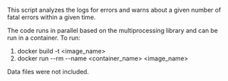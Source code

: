 This script analyzes the logs for errors and warns about a given number of fatal errors within a given time.

The code runs in parallel based on the multiprocessing library and can be run in a container.
To run:
  1) docker build -t <image_name>
  2) docker run --rm --name <container_name> <image_name>

Data files were not included.
